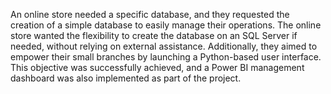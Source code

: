 An online store needed a specific database, and they requested the creation of a simple database to easily manage their operations. The online store wanted the flexibility to create the database on an SQL Server if needed, without relying on external assistance. Additionally, they aimed to empower their small branches by launching a Python-based user interface. This objective was successfully achieved, and a Power BI management dashboard was also implemented as part of the project.
